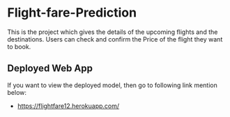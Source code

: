 # Flight-fare-Prediction

This is the project which gives the details of the upcoming flights and the destinations. Users can check and confirm the Price of the flight they want to book.

## Deployed Web App
 If you want to view the deployed model, then go to following link mention below:
- https://flightfare12.herokuapp.com/
